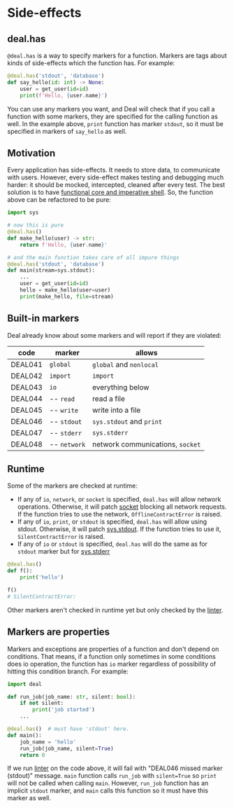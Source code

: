 # Side-effects

## deal.has

`@deal.has` is a way to specify markers for a function. Markers are tags about kinds of side-effects which the function has. For example:

```python run
@deal.has('stdout', 'database')
def say_hello(id: int) -> None:
    user = get_user(id=id)
    print(f'Hello, {user.name}')
```

You can use any markers you want, and Deal will check that if you call a function with some markers, they are specified for the calling function as well. In the example above, `print` function has marker `stdout`, so it must be specified in markers of `say_hello` as well.

## Motivation

Every application has side-effects. It needs to store data, to communicate with users. However, every side-effect makes testing and debugging much harder: it should be mocked, intercepted, cleaned after every test. The best solution is to have [functional core and imperative shell](https://www.destroyallsoftware.com/screencasts/catalog/functional-core-imperative-shell). So, the function above can be refactored to be pure:

```python run
import sys

# now this is pure
@deal.has()
def make_hello(user) -> str:
    return f'Hello, {user.name}'

# and the main function takes care of all impure things
@deal.has('stdout', 'database')
def main(stream=sys.stdout):
    ...
    user = get_user(id=id)
    hello = make_hello(user=user)
    print(make_hello, file=stream)
```

## Built-in markers

Deal already know about some markers and will report if they are violated:

| code    | marker       | allows                           |
| ------- | ------------ | -------------------------------- |
| DEAL041 | `global`     | `global` and `nonlocal`          |
| DEAL042 | `import`     | `import`                         |
| DEAL043 | `io`         | everything below                 |
| DEAL044 | -- `read`    | read a file                      |
| DEAL045 | -- `write`   | write into a file                |
| DEAL046 | -- `stdout`  | `sys.stdout` and `print`         |
| DEAL047 | -- `stderr`  | `sys.stderr`                     |
| DEAL048 | -- `network` | network communications, `socket` |

## Runtime

Some of the markers are checked at runtime:

+ If any of `io`, `network`, or `socket` is specified, `deal.has` will allow network operations. Otherwise, it will patch [socket](https://docs.python.org/3/library/socket.html) blocking all network requests. If the function tries to use the network, `OfflineContractError` is raised.
+ If any of `io`, `print`, or `stdout` is specified, `deal.has` will allow using stdout. Otherwise, it will patch [sys.stdout](https://docs.python.org/3/library/sys.html#sys.stdout). If the function tries to use it, `SilentContractError` is raised.
+ If any of `io` or `stdout` is specified, `deal.has` will do the same as for `stdout` marker but for [sys.stderr](https://docs.python.org/3/library/sys.html#sys.stderr)

```python
@deal.has()
def f():
    print('hello')

f()
# SilentContractError:
```

Other markers aren't checked in runtime yet but only checked by the [linter](linter).

## Markers are properties

Markers and exceptions are properties of a function and don't depend on conditions. That means, if a function only sometimes in some conditions does io operation, the function has `io` marker regardless of possibility of hitting this condition branch. For example:

```python run
import deal

def run_job(job_name: str, silent: bool):
    if not silent:
        print('job started')
    ...

@deal.has()  # must have 'stdout' here.
def main():
    job_name = 'hello'
    run_job(job_name, silent=True)
    return 0
```

If we run [linter](linter) on the code above, it will fail with "DEAL046 missed marker (stdout)" message. `main` function calls `run_job` with `silent=True` so `print` will not be called when calling `main`. However, `run_job` function has an implicit `stdout` marker, and `main` calls this function so it must have this marker as well.
